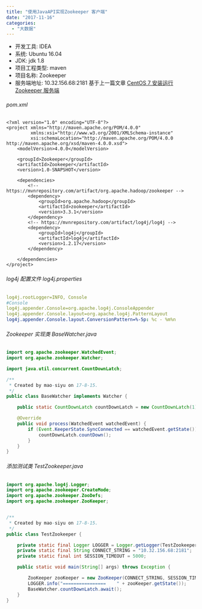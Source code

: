 ```yaml
---
title: "使用JavaAPI实现Zookeeper 客户端"
date: "2017-11-16"
categories: 
  - "大数据"
---
```


- 开发工具: IDEA
- 系统: Ubuntu 16.04
- JDK: jdk 1.8
- 项目工程类型: maven
- 项目名称: Zookeeper
- 服务端地址: 10.32.156.68:2181 基于上一篇文章 [CentOS 7 安装运行 Zookeeper 服务端](centos-7-%e5%ae%89%e8%a3%85%e8%bf%90%e8%a1%8c-zookeeper-%e6%9c%8d%e5%8a%a1%e7%ab%af "CentOS 7 安装运行 Zookeeper 服务端")

###### pom.xml

```markup
<?xml version="1.0" encoding="UTF-8"?>
<project xmlns="http://maven.apache.org/POM/4.0.0"
         xmlns:xsi="http://www.w3.org/2001/XMLSchema-instance"
         xsi:schemaLocation="http://maven.apache.org/POM/4.0.0 http://maven.apache.org/xsd/maven-4.0.0.xsd">
    <modelVersion>4.0.0</modelVersion>

    <groupId>Zookeeper</groupId>
    <artifactId>Zookeeper</artifactId>
    <version>1.0-SNAPSHOT</version>

    <dependencies>
        <!-- https://mvnrepository.com/artifact/org.apache.hadoop/zookeeper -->
        <dependency>
            <groupId>org.apache.hadoop</groupId>
            <artifactId>zookeeper</artifactId>
            <version>3.3.1</version>
        </dependency>
        <!-- https://mvnrepository.com/artifact/log4j/log4j -->
        <dependency>
            <groupId>log4j</groupId>
            <artifactId>log4j</artifactId>
            <version>1.2.17</version>
        </dependency>

    </dependencies>
</project>

```

###### log4j 配置文件 log4j.properties

```yaml
log4j.rootLogger=INFO, Console
#Console
log4j.appender.Console=org.apache.log4j.ConsoleAppender
log4j.appender.Console.layout=org.apache.log4j.PatternLayout
log4j.appender.Console.layout.ConversionPattern=%-5p: %c - %m%n
```

###### Zookeeper 实现类 BaseWatcher.java

```java
import org.apache.zookeeper.WatchedEvent;
import org.apache.zookeeper.Watcher;

import java.util.concurrent.CountDownLatch;

/**
 * Created by mao-siyu on 17-8-15.
 */
public class BaseWatcher implements Watcher {

    public static CountDownLatch countDownLatch = new CountDownLatch(1);

    @Override
    public void process(WatchedEvent watchedEvent) {
        if (Event.KeeperState.SyncConnected == watchedEvent.getState()) {
            countDownLatch.countDown();
        }
    }
}
```

###### 添加测试类 TestZookeeper.java

```java
import org.apache.log4j.Logger;
import org.apache.zookeeper.CreateMode;
import org.apache.zookeeper.ZooDefs;
import org.apache.zookeeper.ZooKeeper;


/**
 * Created by mao-siyu on 17-8-15.
 */
public class TestZookeeper {

    private static final Logger LOGGER = Logger.getLogger(TestZookeeper.class);
    private static final String CONNECT_STRING = "10.32.156.68:2181";
    private static final int SESSION_TIMEOUT = 5000;

    public static void main(String[] args) throws Exception {

        ZooKeeper zooKeeper = new ZooKeeper(CONNECT_STRING, SESSION_TIMEOUT, new BaseWatcher());
        LOGGER.info("================    " + zooKeeper.getState());
        BaseWatcher.countDownLatch.await();
    }
}
```
